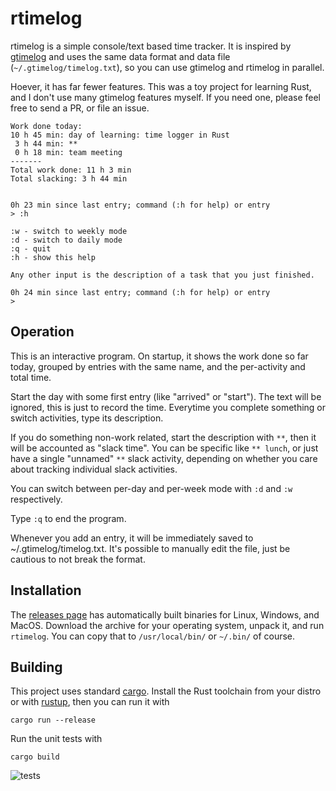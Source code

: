 rtimelog
========

rtimelog is a simple console/text based time tracker. It is inspired by
[gtimelog](https://gtimelog.org/) and uses the same data format and data file
(`~/.gtimelog/timelog.txt`), so you can use gtimelog and rtimelog in parallel.

Hoever, it has far fewer features. This was a toy project for learning Rust,
and I don't use many gtimelog features myself. If you need one, please feel
free to send a PR, or file an issue.

```
Work done today:
10 h 45 min: day of learning: time logger in Rust
 3 h 44 min: **
 0 h 18 min: team meeting
-------
Total work done: 11 h 3 min
Total slacking: 3 h 44 min


0h 23 min since last entry; command (:h for help) or entry
> :h

:w - switch to weekly mode
:d - switch to daily mode
:q - quit
:h - show this help

Any other input is the description of a task that you just finished.

0h 24 min since last entry; command (:h for help) or entry
>
```

Operation
---------
This is an interactive program. On startup, it shows the work done so far
today, grouped by entries with the same name, and the per-activity and total
time.

Start the day with some first entry (like "arrived" or "start"). The text will
be ignored, this is just to record the time. Everytime you complete something
or switch activities, type its description.

If you do something non-work related, start the description with `**`, then it
will be accounted as "slack time". You can be specific like `** lunch`, or just
have a single "unnamed" `**` slack activity, depending on whether you care
about tracking individual slack activities.

You can switch between per-day and per-week mode with `:d` and `:w`
respectively.

Type `:q` to end the program.

Whenever you add an entry, it will be immediately saved to
~/.gtimelog/timelog.txt. It's possible to manually edit the file, just be
cautious to not break the format.

Installation
------------
The [releases page](https://github.com/martinpitt/rtimelog/releases) has
automatically built binaries for Linux, Windows, and MacOS. Download the
archive for your operating system, unpack it, and run `rtimelog`. You can copy
that to `/usr/local/bin/` or `~/.bin/` of course.

Building
--------

This project uses standard [cargo](https://doc.rust-lang.org/cargo/). Install
the Rust toolchain from your distro or with
[rustup](https://doc.rust-lang.org/cargo/getting-started/installation.html), then
you can run it with

    cargo run --release

Run the unit tests with

    cargo build

![tests](https://github.com/martinpitt/rtimelog/actions/workflows/tests.yml/badge.svg)
